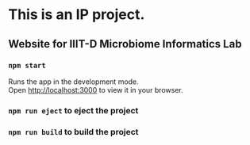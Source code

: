 # This is an IP project.

## Website for IIIT-D Microbiome Informatics Lab

### `npm start`

Runs the app in the development mode.\
Open [http://localhost:3000](http://localhost:3000) to view it in your browser.

### `npm run eject` to eject the project

### `npm run build` to build the project
